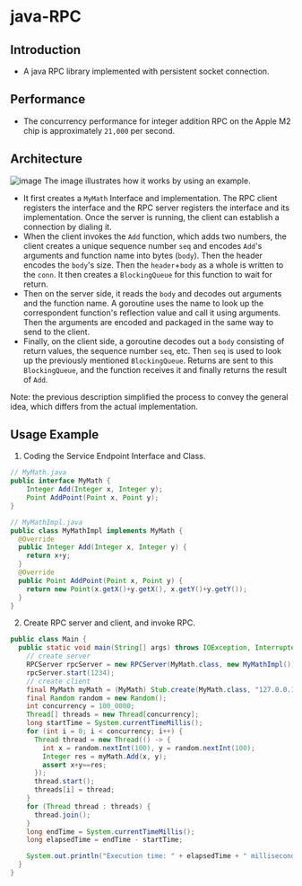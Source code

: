 # java-RPC

## Introduction
- A java RPC library implemented with persistent socket connection.

## Performance

- The concurrency performance for integer addition RPC on the Apple M2 chip is approximately `21,000` per second.

## Architecture
![image](https://github.com/Andrew-wong-ty/java-RPC/assets/78400045/0b7ecb4c-b297-4015-89e5-96a9caafcb32)
The image illustrates how it works by using an example.
- It first creates a `MyMath` Interface and implementation. The RPC client registers the interface and the RPC server registers the interface and its implementation. Once the server is running, the client can establish a connection by dialing it.
- When the client invokes the `Add` function, which adds two numbers, the client creates a unique sequence number `seq` and encodes `Add`'s arguments and function name into bytes (`body`). Then the header encodes the `body`'s size. Then the `header`+`body` as a whole is written to the `conn`. It then creates a `BlockingQueue` for this function to wait for return.
- Then on the server side, it reads the `body` and decodes out arguments and the function name. A goroutine uses the name to look up the correspondent function's reflection value and call it using arguments. Then the arguments are encoded and packaged in the same way to send to the client.
- Finally, on the client side, a goroutine decodes out a `body` consisting of return values, the sequence number `seq`, etc. Then `seq` is used to look up the previously mentioned `BlockingQueue`. Returns are sent to this `BlockingQueue`, and the function receives it and finally returns the result of `Add`.

Note: the previous description simplified the process to convey the general idea, which differs from the actual implementation.


## Usage Example
1. Coding the Service Endpoint Interface and Class.

```java
// MyMath.java
public interface MyMath {
    Integer Add(Integer x, Integer y);
    Point AddPoint(Point x, Point y);
}

// MyMathImpl.java
public class MyMathImpl implements MyMath {
  @Override
  public Integer Add(Integer x, Integer y) {
    return x+y;
  }
  @Override
  public Point AddPoint(Point x, Point y) {
    return new Point(x.getX()+y.getX(), x.getY()+y.getY());
  }
}
```

2. Create RPC server and client, and invoke RPC.

```java
public class Main {
  public static void main(String[] args) throws IOException, InterruptedException {
    // create server
    RPCServer rpcServer = new RPCServer(MyMath.class, new MyMathImpl());
    rpcServer.start(1234);
    // create client
    final MyMath myMath = (MyMath) Stub.create(MyMath.class, "127.0.0.1", 1234);
    final Random random = new Random();
    int concurrency = 100_0000;
    Thread[] threads = new Thread[concurrency];
    long startTime = System.currentTimeMillis();
    for (int i = 0; i < concurrency; i++) {
      Thread thread = new Thread(() -> {
        int x = random.nextInt(100), y = random.nextInt(100);
        Integer res = myMath.Add(x, y);
        assert x+y==res;
      });
      thread.start();
      threads[i] = thread;
    }
    for (Thread thread : threads) {
      thread.join();
    }
    long endTime = System.currentTimeMillis();
    long elapsedTime = endTime - startTime;

    System.out.println("Execution time: " + elapsedTime + " milliseconds");
  }
}

```
